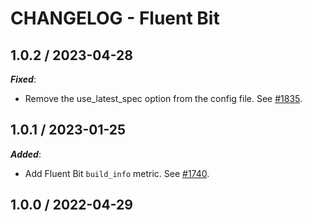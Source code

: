 # CHANGELOG - Fluent Bit

## 1.0.2 / 2023-04-28

***Fixed***:

* Remove the use_latest_spec option from the config file. See [#1835](https://github.com/DataDog/integrations-extras/pull/1835).

## 1.0.1 / 2023-01-25

***Added***:

* Add Fluent Bit `build_info` metric. See [#1740](https://github.com/DataDog/integrations-extras/pull/1740).

## 1.0.0 / 2022-04-29
